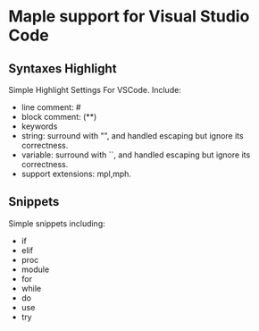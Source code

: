 # Maple support for Visual Studio Code

## Syntaxes Highlight
Simple Highlight Settings For VSCode. Include:
+ line comment: #
+ block comment: (**)
+ keywords
+ string: surround with "", and handled escaping but ignore its correctness.
+ variable: surround with ``, and handled escaping but ignore its correctness.
+ support extensions: mpl,mph.

## Snippets
Simple snippets including:
+ if
+ elif
+ proc
+ module
+ for
+ while
+ do
+ use
+ try